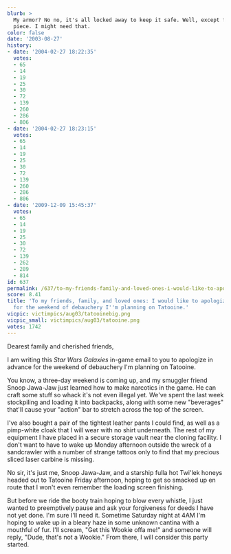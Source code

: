 ```yaml
---
blurb: >
  My armor? No no, it's all locked away to keep it safe. Well, except for the crotch
  piece. I might need that.
color: false
date: '2003-08-27'
history:
- date: '2004-02-27 18:22:35'
  votes:
  - 65
  - 14
  - 19
  - 25
  - 30
  - 72
  - 139
  - 260
  - 286
  - 806
- date: '2004-02-27 18:23:15'
  votes:
  - 65
  - 14
  - 19
  - 25
  - 30
  - 72
  - 139
  - 260
  - 286
  - 806
- date: '2009-12-09 15:45:37'
  votes:
  - 65
  - 14
  - 19
  - 25
  - 30
  - 72
  - 139
  - 262
  - 289
  - 814
id: 637
permalink: /637/to-my-friends-family-and-loved-ones-i-would-like-to-apologize-in-advance-for-the-weekend-of-debauchery-im-planning-on-tatooine/
score: 8.41
title: 'To my friends, family, and loved ones: I would like to apologize in advance
  for the weekend of debauchery I''m planning on Tatooine.'
vicpic: victimpics/aug03/tatooinebig.png
vicpic_small: victimpics/aug03/tatooine.png
votes: 1742
---
```


Dearest family and cherished friends,

I am writing this *Star Wars Galaxies* in-game email to you to apologize
in advance for the weekend of debauchery I'm planning on Tatooine.

You know, a three-day weekend is coming up, and my smuggler friend Snoop
Jawa-Jaw just learned how to make narcotics in the game. He can craft
some stuff so whack it's not even illegal yet. We've spent the last week
stockpiling and loading it into backpacks, along with some new
"beverages" that'll cause your "action" bar to stretch across the top of
the screen.

I've also bought a pair of the tightest leather pants I could find, as
well as a pimp-white cloak that I will wear with no shirt underneath.
The rest of my equipment I have placed in a secure storage vault near
the cloning facility. I don't want to have to wake up Monday afternoon
outside the wreck of a sandcrawler with a number of strange tattoos only
to find that my precious sliced laser carbine is missing.

No sir, it's just me, Snoop Jawa-Jaw, and a starship fulla hot Twi'lek
honeys headed out to Tatooine Friday afternoon, hoping to get so smacked
up en route that I won't even remember the loading screen finishing.

But before we ride the booty train hoping to blow every whistle, I just
wanted to preemptively pause and ask your forgiveness for deeds I have
not yet done. I'm sure I'll need it. Sometime Saturday night at 4AM I'm
hoping to wake up in a bleary haze in some unknown cantina with a
mouthful of fur. I'll scream, "Get this Wookie offa me!" and someone
will reply, "Dude, that's not a Wookie." From there, I will consider
this party started.